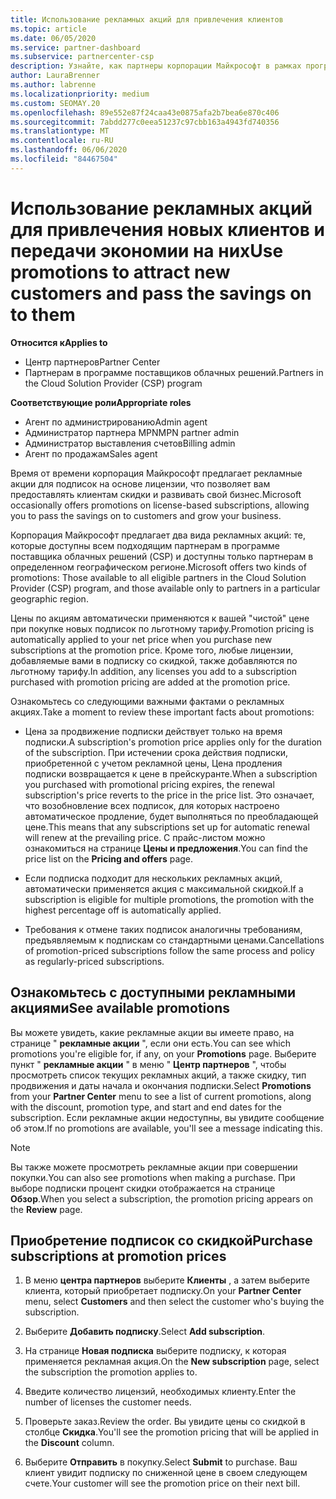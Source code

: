 ```yaml
---
title: Использование рекламных акций для привлечения клиентов
ms.topic: article
ms.date: 06/05/2020
ms.service: partner-dashboard
ms.subservice: partnercenter-csp
description: Узнайте, как партнеры корпорации Майкрософт в рамках программы поставщика облачных решений могут покупать подписки на ценах на акции и передавать их клиентам.
author: LauraBrenner
ms.author: labrenne
ms.localizationpriority: medium
ms.custom: SEOMAY.20
ms.openlocfilehash: 89e552e87f24caa43e0875afa2b7bea6e870c406
ms.sourcegitcommit: 7abdd277c0eea51237c97cbb163a4943fd740356
ms.translationtype: MT
ms.contentlocale: ru-RU
ms.lasthandoff: 06/06/2020
ms.locfileid: "84467504"
---
```

# <a name="use-promotions-to-attract-new-customers-and-pass-the-savings-on-to-them"></a><span data-ttu-id="84dc5-103">Использование рекламных акций для привлечения новых клиентов и передачи экономии на них</span><span class="sxs-lookup"><span data-stu-id="84dc5-103">Use promotions to attract new customers and pass the savings on to them</span></span>

<span data-ttu-id="84dc5-104">**Относится к**</span><span class="sxs-lookup"><span data-stu-id="84dc5-104">**Applies to**</span></span>

- <span data-ttu-id="84dc5-105">Центр партнеров</span><span class="sxs-lookup"><span data-stu-id="84dc5-105">Partner Center</span></span>
- <span data-ttu-id="84dc5-106">Партнерам в программе поставщиков облачных решений.</span><span class="sxs-lookup"><span data-stu-id="84dc5-106">Partners in the Cloud Solution Provider (CSP) program</span></span>

<span data-ttu-id="84dc5-107">**Соответствующие роли**</span><span class="sxs-lookup"><span data-stu-id="84dc5-107">**Appropriate roles**</span></span>

- <span data-ttu-id="84dc5-108">Агент по администрированию</span><span class="sxs-lookup"><span data-stu-id="84dc5-108">Admin agent</span></span>
- <span data-ttu-id="84dc5-109">Администратор партнера MPN</span><span class="sxs-lookup"><span data-stu-id="84dc5-109">MPN partner admin</span></span>
- <span data-ttu-id="84dc5-110">Администратор выставления счетов</span><span class="sxs-lookup"><span data-stu-id="84dc5-110">Billing admin</span></span>
- <span data-ttu-id="84dc5-111">Агент по продажам</span><span class="sxs-lookup"><span data-stu-id="84dc5-111">Sales agent</span></span>

<!--[FWLink: https://go.microsoft.com/fwlink/?linkid=852469]-->

<span data-ttu-id="84dc5-112">Время от времени корпорация Майкрософт предлагает рекламные акции для подписок на основе лицензии, что позволяет вам предоставлять клиентам скидки и развивать свой бизнес.</span><span class="sxs-lookup"><span data-stu-id="84dc5-112">Microsoft occasionally offers promotions on license-based subscriptions, allowing you to pass the savings on to customers and grow your business.</span></span> 

<span data-ttu-id="84dc5-113">Корпорация Майкрософт предлагает два вида рекламных акций: те, которые доступны всем подходящим партнерам в программе поставщика облачных решений (CSP) и доступны только партнерам в определенном географическом регионе.</span><span class="sxs-lookup"><span data-stu-id="84dc5-113">Microsoft offers two kinds of promotions: Those available to all eligible partners in the Cloud Solution Provider (CSP) program, and those available only to partners in a particular geographic region.</span></span>

<span data-ttu-id="84dc5-114">Цены по акциям автоматически применяются к вашей "чистой" цене при покупке новых подписок по льготному тарифу.</span><span class="sxs-lookup"><span data-stu-id="84dc5-114">Promotion pricing is automatically applied to your net price when you purchase new subscriptions at the promotion price.</span></span> <span data-ttu-id="84dc5-115">Кроме того, любые лицензии, добавляемые вами в подписку со скидкой, также добавляются по льготному тарифу.</span><span class="sxs-lookup"><span data-stu-id="84dc5-115">In addition, any licenses you add to a subscription purchased with promotion pricing are added at the promotion price.</span></span> 

<span data-ttu-id="84dc5-116">Ознакомьтесь со следующими важными фактами о рекламных акциях.</span><span class="sxs-lookup"><span data-stu-id="84dc5-116">Take a moment to review these important facts about promotions:</span></span>

- <span data-ttu-id="84dc5-117">Цена за продвижение подписки действует только на время подписки.</span><span class="sxs-lookup"><span data-stu-id="84dc5-117">A subscription's promotion price applies only for the duration of the subscription.</span></span> <span data-ttu-id="84dc5-118">При истечении срока действия подписки, приобретенной с учетом рекламной цены, Цена продления подписки возвращается к цене в прейскуранте.</span><span class="sxs-lookup"><span data-stu-id="84dc5-118">When a subscription you purchased with promotional pricing expires, the renewal subscription's price reverts to the price in the price list.</span></span> <span data-ttu-id="84dc5-119">Это означает, что возобновление всех подписок, для которых настроено автоматическое продление, будет выполняться по преобладающей цене.</span><span class="sxs-lookup"><span data-stu-id="84dc5-119">This means that any subscriptions set up for automatic renewal will renew at the prevailing price.</span></span> <span data-ttu-id="84dc5-120">С прайс-листом можно ознакомиться на странице **Цены и предложения**.</span><span class="sxs-lookup"><span data-stu-id="84dc5-120">You can find the price list on the **Pricing and offers** page.</span></span>

- <span data-ttu-id="84dc5-121">Если подписка подходит для нескольких рекламных акций, автоматически применяется акция с максимальной скидкой.</span><span class="sxs-lookup"><span data-stu-id="84dc5-121">If a subscription is eligible for multiple promotions, the promotion with the highest percentage off is automatically applied.</span></span>

- <span data-ttu-id="84dc5-122">Требования к отмене таких подписок аналогичны требованиям, предъявляемым к подпискам со стандартными ценами.</span><span class="sxs-lookup"><span data-stu-id="84dc5-122">Cancellations of promotion-priced subscriptions follow the same process and policy as regularly-priced subscriptions.</span></span>

## <a name="see-available-promotions"></a><span data-ttu-id="84dc5-123">Ознакомьтесь с доступными рекламными акциями</span><span class="sxs-lookup"><span data-stu-id="84dc5-123">See available promotions</span></span>

<span data-ttu-id="84dc5-124">Вы можете увидеть, какие рекламные акции вы имеете право, на странице " **рекламные акции** ", если они есть.</span><span class="sxs-lookup"><span data-stu-id="84dc5-124">You can see which promotions you're eligible for, if any, on your **Promotions** page.</span></span> <span data-ttu-id="84dc5-125">Выберите пункт " **рекламные акции** " в меню " **Центр партнеров** ", чтобы просмотреть список текущих рекламных акций, а также скидку, тип продвижения и даты начала и окончания подписки.</span><span class="sxs-lookup"><span data-stu-id="84dc5-125">Select **Promotions** from your **Partner Center** menu to see a list of current promotions, along with the discount, promotion type, and start and end dates for the subscription.</span></span> <span data-ttu-id="84dc5-126">Если рекламные акции недоступны, вы увидите сообщение об этом.</span><span class="sxs-lookup"><span data-stu-id="84dc5-126">If no promotions are available, you'll see a message indicating this.</span></span> 

> [!NOTE]  
> <span data-ttu-id="84dc5-127">Вы также можете просмотреть рекламные акции при совершении покупки.</span><span class="sxs-lookup"><span data-stu-id="84dc5-127">You can also see promotions when making a purchase.</span></span> <span data-ttu-id="84dc5-128">При выборе подписки процент скидки отображается на странице **Обзор**.</span><span class="sxs-lookup"><span data-stu-id="84dc5-128">When you select a subscription, the promotion pricing appears on the **Review** page.</span></span>

## <a name="purchase-subscriptions-at-promotion-prices"></a><span data-ttu-id="84dc5-129">Приобретение подписок со скидкой</span><span class="sxs-lookup"><span data-stu-id="84dc5-129">Purchase subscriptions at promotion prices</span></span>

1. <span data-ttu-id="84dc5-130">В меню **центра партнеров** выберите **Клиенты** , а затем выберите клиента, который приобретает подписку.</span><span class="sxs-lookup"><span data-stu-id="84dc5-130">On your **Partner Center** menu, select **Customers** and then select the customer who's buying the subscription.</span></span> 

2. <span data-ttu-id="84dc5-131">Выберите **Добавить подписку**.</span><span class="sxs-lookup"><span data-stu-id="84dc5-131">Select **Add subscription**.</span></span>

3. <span data-ttu-id="84dc5-132">На странице **Новая подписка** выберите подписку, к которая применяется рекламная акция.</span><span class="sxs-lookup"><span data-stu-id="84dc5-132">On the **New subscription** page, select the subscription the promotion applies to.</span></span>

4. <span data-ttu-id="84dc5-133">Введите количество лицензий, необходимых клиенту.</span><span class="sxs-lookup"><span data-stu-id="84dc5-133">Enter the number of licenses the customer needs.</span></span> 

5. <span data-ttu-id="84dc5-134">Проверьте заказ.</span><span class="sxs-lookup"><span data-stu-id="84dc5-134">Review the order.</span></span> <span data-ttu-id="84dc5-135">Вы увидите цены со скидкой в столбце **Скидка**.</span><span class="sxs-lookup"><span data-stu-id="84dc5-135">You'll see the promotion pricing that will be applied in the **Discount** column.</span></span>  

6. <span data-ttu-id="84dc5-136">Выберите **Отправить** в покупку.</span><span class="sxs-lookup"><span data-stu-id="84dc5-136">Select **Submit** to purchase.</span></span> <span data-ttu-id="84dc5-137">Ваш клиент увидит подписку по сниженной цене в своем следующем счете.</span><span class="sxs-lookup"><span data-stu-id="84dc5-137">Your customer will see the promotion price on their next bill.</span></span>  


